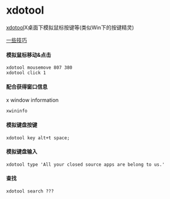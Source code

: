 # xdotool

[xdotool](http://www.semicomplete.com/projects/xdotool/)X桌面下模拟鼠标按键等(类似Win下的按键精灵)

[一些技巧](http://pratyeka.org/fake-x-input/)

#### 模拟鼠标移动&点击

	xdotool mousemove 807 380 
	xdotool click 1 

#### 配合获得窗口信息

x window information 

	xwininfo

#### 模拟键盘按键

	xdotool key alt+t space;

#### 模拟键盘输入

	xdotool type 'All your closed source apps are belong to us.'

#### 查找

	xdotool search ???
